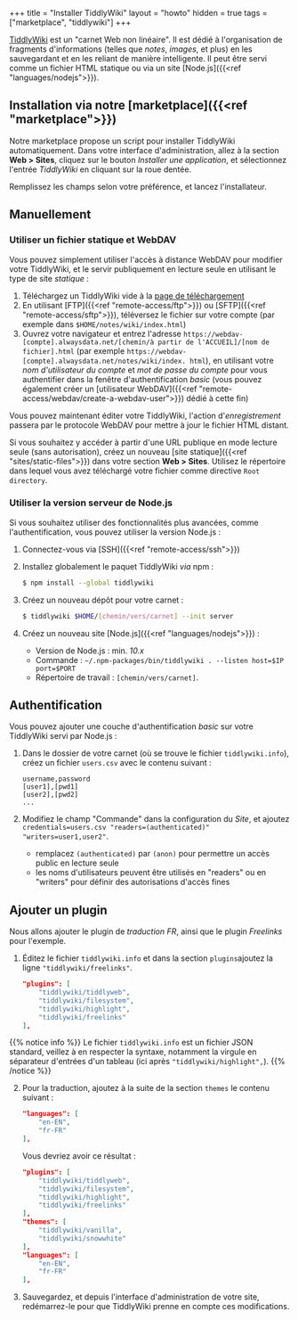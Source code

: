 +++
title = "Installer TiddlyWiki"
layout = "howto"
hidden = true
tags = ["marketplace", "tiddlywiki"]
+++

[TiddlyWiki](https://tiddlywiki.com/) est un "carnet Web non linéaire". Il est dédié à l'organisation de fragments d'informations (telles que *notes*, *images*, et plus) en les sauvegardant et en les reliant de manière intelligente. Il peut être servi comme un fichier HTML statique ou via un site [Node.js]({{<ref "languages/nodejs">}}).

## Installation via notre [marketplace]({{<ref "marketplace">}})

Notre marketplace propose un script pour installer TiddlyWiki automatiquement. Dans votre interface d'administration, allez à la section **Web > Sites**, cliquez sur le bouton *Installer une application*, et sélectionnez l'entrée *TiddlyWiki* en cliquant sur la roue dentée.

Remplissez les champs selon votre préférence, et lancez l'installateur.

## Manuellement

### Utiliser un fichier statique et WebDAV

Vous pouvez simplement utiliser l'accès à distance WebDAV pour modifier votre TiddlyWiki, et le servir publiquement en lecture seule en utilisant le type de site *statique* :

1. Téléchargez un TiddlyWiki vide à la [page de téléchargement](https://tiddlywiki.com/#GettingStarted)
2. En utilisant [FTP]({{<ref "remote-access/ftp">}}) ou [SFTP]({{<ref "remote-access/sftp">}}), téléversez le fichier sur votre compte (par exemple dans `$HOME/notes/wiki/index.html`)
3. Ouvrez votre navigateur et entrez l'adresse `https://webdav-[compte].alwaysdata.net/[chemin/à partir de l'ACCUEIL]/[nom de fichier].html` (par exemple `https://webdav-[compte].alwaysdata.net/notes/wiki/index. html`), en utilisant votre *nom d'utilisateur du compte* et *mot de passe du compte* pour vous authentifier dans la fenêtre d'authentification *basic* (vous pouvez également créer un [utilisateur WebDAV]({{<ref "remote-access/webdav/create-a-webdav-user">}}) dédié à cette fin)

Vous pouvez maintenant éditer votre TiddlyWiki, l'action d'*enregistrement* passera par le protocole WebDAV pour mettre à jour le fichier HTML distant.

Si vous souhaitez y accéder à partir d'une URL publique en mode lecture seule (sans autorisation), créez un nouveau [site statique]({{<ref "sites/static-files">}}) dans votre section **Web > Sites**. Utilisez le répertoire dans lequel vous avez téléchargé votre fichier comme directive `Root directory`.

### Utiliser la version serveur de Node.js

Si vous souhaitez utiliser des fonctionnalités plus avancées, comme l'authentification, vous pouvez utiliser la version Node.js :

1. Connectez-vous via [SSH]({{<ref "remote-access/ssh">}})

2. Installez globalement le paquet TiddlyWiki *via* npm :

    ```sh
    $ npm install --global tiddlywiki
    ```

3. Créez un nouveau dépôt pour votre carnet :

    ```sh
    $ tiddlywiki $HOME/[chemin/vers/carnet] --init server
    ```

4. Créez un nouveau site [Node.js]({{<ref "languages/nodejs">}}) :
   - Version de Node.js : min. *10.x*
   - Commande : `~/.npm-packages/bin/tiddlywiki . --listen host=$IP port=$PORT`
   - Répertoire de travail : `[chemin/vers/carnet]`.

## Authentification

Vous pouvez ajouter une couche d'authentification *basic* sur votre TiddlyWiki servi par Node.js :

1. Dans le dossier de votre carnet (où se trouve le fichier `tiddlywiki.info`), créez un fichier `users.csv` avec le contenu suivant :

    ```csv
    username,password
    [user1],[pwd1]
    [user2],[pwd2]
    ...
    ```

2. Modifiez le champ "Commande" dans la configuration du *Site*, et ajoutez `credentials=users.csv "readers=(authenticated)" "writers=user1,user2"`.
    - remplacez `(authenticated)` par `(anon)` pour permettre un accès public en lecture seule
    - les noms d'utilisateurs peuvent être utilisés en "readers" ou en "writers" pour définir des autorisations d'accès fines

## Ajouter un plugin

Nous allons ajouter le plugin de *traduction FR*, ainsi que le plugin *Freelinks* pour l'exemple.

1. Éditez le fichier `tiddlywiki.info` et dans la section `plugins`ajoutez la ligne `"tiddlywiki/freelinks"`.

    ```json
    "plugins": [
        "tiddlywiki/tiddlyweb",
        "tiddlywiki/filesystem",
        "tiddlywiki/highlight",
        "tiddlywiki/freelinks"
    ],
    ```

{{% notice info %}}
Le fichier `tiddlywiki.info` est un fichier JSON standard, veillez à en respecter la syntaxe, notamment la virgule en séparateur d'entrées d'un tableau (ici après `"tiddlywiki/highlight",`).
{{% /notice %}}

2. Pour la traduction, ajoutez à la suite de la section `themes` le contenu suivant :

    ```json
    "languages": [
        "en-EN",
        "fr-FR"
    ],
    ```

    Vous devriez avoir ce résultat :

    ```json
    "plugins": [
        "tiddlywiki/tiddlyweb",
        "tiddlywiki/filesystem",
        "tiddlywiki/highlight",
        "tiddlywiki/freelinks"
    ],
    "themes": [
        "tiddlywiki/vanilla",
        "tiddlywiki/snowwhite"
    ],
    "languages": [
        "en-EN",
        "fr-FR"
    ],
    ```

3. Sauvegardez, et depuis l'interface d'administration de votre site, redémarrez-le pour que TiddlyWiki prenne en compte ces modifications.
